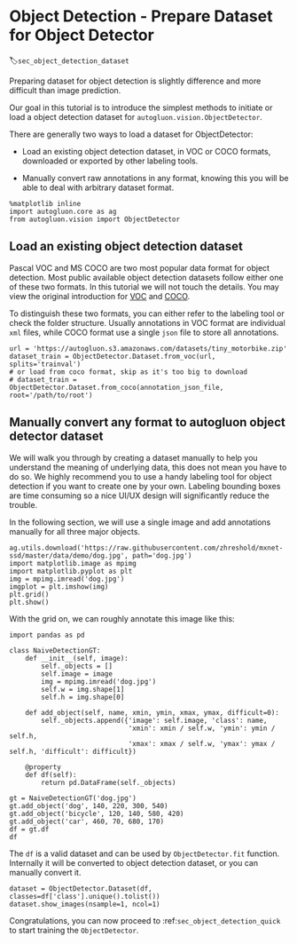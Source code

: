 # Object Detection - Prepare Dataset for Object Detector

:label:`sec_object_detection_dataset`

Preparing dataset for object detection is slightly difference and more difficult than image prediction.

Our goal in this tutorial is to introduce the simplest methods to initiate or load a object detection dataset for `autogluon.vision.ObjectDetector`.

There are generally two ways to load a dataset for ObjectDetector:

- Load an existing object detection dataset, in VOC or COCO formats, downloaded or exported by other labeling tools.

- Manually convert raw annotations in any format, knowing this you will be able to deal with arbitrary dataset format.

```{.python .input}
%matplotlib inline
import autogluon.core as ag
from autogluon.vision import ObjectDetector
```

## Load an existing object detection dataset

Pascal VOC and MS COCO are two most popular data format for object detection. Most public available object detection datasets follow either one of these two formats. In this tutorial we will not touch the details. You may view the original introduction for [VOC](http://host.robots.ox.ac.uk/pascal/VOC/) and [COCO](https://cocodataset.org/#home).

To distinguish these two formats, you can either refer to the labeling tool or check the folder structure. Usually annotations in VOC format are individual `xml` files, while COCO format use a single `json` file to store all annotations.

```{.python .input}
url = 'https://autogluon.s3.amazonaws.com/datasets/tiny_motorbike.zip'
dataset_train = ObjectDetector.Dataset.from_voc(url, splits='trainval')
# or load from coco format, skip as it's too big to download
# dataset_train = ObjectDetector.Dataset.from_coco(annotation_json_file, root='/path/to/root')
```

## Manually convert any format to autogluon object detector dataset

We will walk you through by creating a dataset manually to help you understand the meaning of underlying data, this does not mean you have to do so. We highly recommend you to use a handy labeling tool for object detection if you want to create one by your own. Labeling bounding boxes are time consuming so a nice UI/UX design will significantly reduce the trouble.

In the following section, we will use a single image and add annotations manually for all three major objects.

```{.python .input}
ag.utils.download('https://raw.githubusercontent.com/zhreshold/mxnet-ssd/master/data/demo/dog.jpg', path='dog.jpg')
import matplotlib.image as mpimg
import matplotlib.pyplot as plt
img = mpimg.imread('dog.jpg')
imgplot = plt.imshow(img)
plt.grid()
plt.show()
```

With the grid on, we can roughly annotate this image like this:

```{.python .input}
import pandas as pd

class NaiveDetectionGT:
    def __init__(self, image):
        self._objects = []
        self.image = image
        img = mpimg.imread('dog.jpg')
        self.w = img.shape[1]
        self.h = img.shape[0]

    def add_object(self, name, xmin, ymin, xmax, ymax, difficult=0):
        self._objects.append({'image': self.image, 'class': name,
                              'xmin': xmin / self.w, 'ymin': ymin / self.h,
                              'xmax': xmax / self.w, 'ymax': ymax / self.h, 'difficult': difficult})

    @property
    def df(self):
        return pd.DataFrame(self._objects)

gt = NaiveDetectionGT('dog.jpg')
gt.add_object('dog', 140, 220, 300, 540)
gt.add_object('bicycle', 120, 140, 580, 420)
gt.add_object('car', 460, 70, 680, 170)
df = gt.df
df
```

The `df` is a valid dataset and can be used by `ObjectDetector.fit` function. Internally it will be converted to object detection dataset, or you can manually convert it.

```{.python .input}
dataset = ObjectDetector.Dataset(df, classes=df['class'].unique().tolist())
dataset.show_images(nsample=1, ncol=1)
```

Congratulations, you can now proceed to :ref:`sec_object_detection_quick` to start training the `ObjectDetector`.
